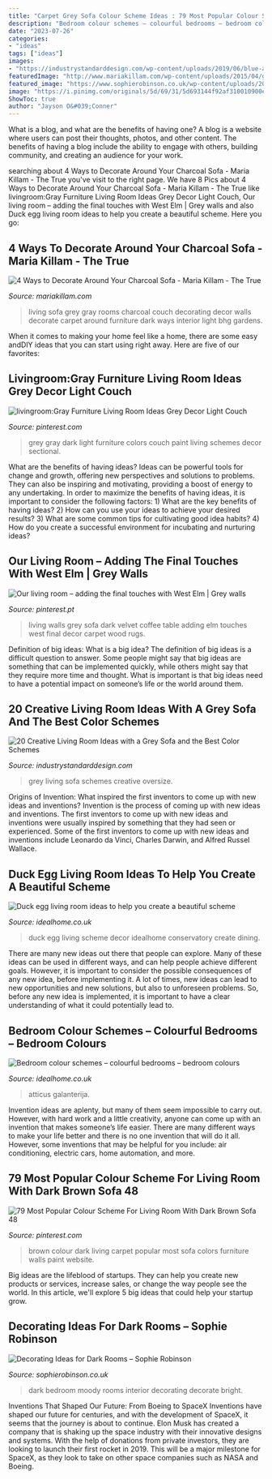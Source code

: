 ```yaml
---
title: "Carpet Grey Sofa Colour Scheme Ideas : 79 Most Popular Colour Scheme For Living Room With Dark Brown Sofa 48"
description: "Bedroom colour schemes – colourful bedrooms – bedroom colours"
date: "2023-07-26"
categories:
- "ideas"
tags: ["ideas"]
images:
- "https://industrystandarddesign.com/wp-content/uploads/2019/06/blue-art.jpg"
featuredImage: "http://www.mariakillam.com/wp-content/uploads/2015/04/greyandlight.jpg"
featured_image: "https://www.sophierobinson.co.uk/wp-content/uploads/2016/01/dark-moody-bedroom-with-bright-green-and-red-accents-1200x1200.jpg"
image: "https://i.pinimg.com/originals/5d/69/31/5d693144f92af310010900e115eb775c.jpg"
ShowToc: true
author: "Jayson O&#039;Conner"
---
```



What is a blog, and what are the benefits of having one?
A blog is a website where users can post their thoughts, photos, and other content. The benefits of having a blog include the ability to engage with others, building community, and creating an audience for your work.

	

		
searching about 4 Ways to Decorate Around Your Charcoal Sofa - Maria Killam - The True you've visit to the right page. We have 8 Pics about 4 Ways to Decorate Around Your Charcoal Sofa - Maria Killam - The True like livingroom:Gray Furniture Living Room Ideas Grey Decor Light Couch, Our living room – adding the final touches with West Elm | Grey walls and also Duck egg living room ideas to help you create a beautiful scheme. Here you go:
		
    
## 4 Ways To Decorate Around Your Charcoal Sofa - Maria Killam - The True

<img loading=lazy src="http://www.mariakillam.com/wp-content/uploads/2015/04/greyandlight.jpg" onerror="this.onerror=null;this.src='https://tse1.mm.bing.net/th?id=OIP.PQm6YwALsfy1rVd-4mTORwHaJ3&amp;pid=15.1';" alt="4 Ways to Decorate Around Your Charcoal Sofa - Maria Killam - The True">

_Source: mariakillam.com_

>living sofa grey gray rooms charcoal couch decorating decor walls decorate carpet around furniture dark ways interior light bhg gardens. 

	

When it comes to making your home feel like a home, there are some easy andDIY ideas that you can start using right away. Here are five of our favorites: 

    
## Livingroom:Gray Furniture Living Room Ideas Grey Decor Light Couch

<img loading=lazy src="https://i.pinimg.com/736x/f3/c0/a3/f3c0a33b47d46fedd448e848eb75ac3d.jpg" onerror="this.onerror=null;this.src='https://tse1.mm.bing.net/th?id=OIP.mmWvouYh3p9IEVWW_PM2iQHaOy&amp;pid=15.1';" alt="livingroom:Gray Furniture Living Room Ideas Grey Decor Light Couch">

_Source: pinterest.com_

>grey gray dark light furniture colors couch paint living schemes decor sectional. 

	

What are the benefits of having ideas?
Ideas can be powerful tools for change and growth, offering new perspectives and solutions to problems. They can also be inspiring and motivating, providing a boost of energy to any undertaking. In order to maximize the benefits of having ideas, it is important to consider the following factors: 1) What are the key benefits of having ideas? 2) How can you use your ideas to achieve your desired results? 3) What are some common tips for cultivating good idea habits? 4) How do you create a successful environment for incubating and nurturing ideas?

    
## Our Living Room – Adding The Final Touches With West Elm | Grey Walls

<img loading=lazy src="https://i.pinimg.com/originals/26/2e/6c/262e6c354add92f42e286d3df47b1cac.jpg" onerror="this.onerror=null;this.src='https://tse4.mm.bing.net/th?id=OIP.NmbypEcQ6GYFsZxZHTl1WgHaJ4&amp;pid=15.1';" alt="Our living room – adding the final touches with West Elm | Grey walls">

_Source: pinterest.pt_

>living walls grey sofa dark velvet coffee table adding elm touches west final decor carpet wood rugs. 

	

Definition of big ideas: What is a big idea?
The definition of big ideas is a difficult question to answer. Some people might say that big ideas are something that can be implemented quickly, while others might say that they require more time and thought. What is important is that big ideas need to have a potential impact on someone’s life or the world around them.

    
## 20 Creative Living Room Ideas With A Grey Sofa And The Best Color Schemes

<img loading=lazy src="https://industrystandarddesign.com/wp-content/uploads/2019/06/blue-art.jpg" onerror="this.onerror=null;this.src='https://tse3.mm.bing.net/th?id=OIP.OslYQ5ZHhimgalHKZNaJUwHaE8&amp;pid=15.1';" alt="20 Creative Living Room Ideas with a Grey Sofa and the Best Color Schemes">

_Source: industrystandarddesign.com_

>grey living sofa schemes creative oversize. 

	

Origins of Invention: What inspired the first inventors to come up with new ideas and inventions?
Invention is the process of coming up with new ideas and inventions. The first inventors to come up with new ideas and inventions were usually inspired by something that they had seen or experienced. Some of the first inventors to come up with new ideas and inventions include Leonardo da Vinci, Charles Darwin, and Alfred Russel Wallace.

    
## Duck Egg Living Room Ideas To Help You Create A Beautiful Scheme

<img loading=lazy src="http://ksassets.timeincuk.net/wp/uploads/sites/56/2017/04/Idealhome_CashCleverGeo_Apr_livingcover_15.jpg" onerror="this.onerror=null;this.src='https://tse2.mm.bing.net/th?id=OIP.HgOND-bwQBFhxUUMfQGfCQHaEc&amp;pid=15.1';" alt="Duck egg living room ideas to help you create a beautiful scheme">

_Source: idealhome.co.uk_

>duck egg living scheme decor idealhome conservatory create dining. 

	

There are many new ideas out there that people can explore. Many of these ideas can be used in different ways, and can help people achieve different goals. However, it is important to consider the possible consequences of any new idea, before implementing it. A lot of times, new ideas can lead to new opportunities and new solutions, but also to unforeseen problems. So, before any new idea is implemented, it is important to have a clear understanding of what it could potentially lead to.

    
## Bedroom Colour Schemes – Colourful Bedrooms – Bedroom Colours

<img loading=lazy src="https://ksassets.timeincuk.net/wp/uploads/sites/56/2018/02/rotator-yellow-bedroom-grey-bedroom.jpg" onerror="this.onerror=null;this.src='https://tse3.mm.bing.net/th?id=OIP.mL9Pi5AwqvZDKNNQCwtlTQHaEc&amp;pid=15.1';" alt="Bedroom colour schemes – colourful bedrooms – bedroom colours">

_Source: idealhome.co.uk_

>atticus galanterija. 

	

Invention ideas are aplenty, but many of them seem impossible to carry out. However, with hard work and a little creativity, anyone can come up with an invention that makes someone’s life easier. There are many different ways to make your life better and there is no one invention that will do it all. However, some inventions that may be helpful for you include: air conditioning, electric cars, home automation, and more.

    
## 79 Most Popular Colour Scheme For Living Room With Dark Brown Sofa 48

<img loading=lazy src="https://i.pinimg.com/originals/5d/69/31/5d693144f92af310010900e115eb775c.jpg" onerror="this.onerror=null;this.src='https://tse3.mm.bing.net/th?id=OIP.Tb0KA5JPaGqk5x5KbTYvxQHaJ4&amp;pid=15.1';" alt="79 Most Popular Colour Scheme For Living Room With Dark Brown Sofa 48">

_Source: pinterest.com_

>brown colour dark living carpet popular most sofa colors furniture walls paint website. 

	

Big ideas are the lifeblood of startups. They can help you create new products or services, increase sales, or change the way people see the world. In this article, we'll explore 5 big ideas that could help your startup grow.

    
## Decorating Ideas For Dark Rooms – Sophie Robinson

<img loading=lazy src="https://www.sophierobinson.co.uk/wp-content/uploads/2016/01/dark-moody-bedroom-with-bright-green-and-red-accents-1200x1200.jpg" onerror="this.onerror=null;this.src='https://tse4.mm.bing.net/th?id=OIP.vItkHz-JTPFqXh2bevqW9gHaHa&amp;pid=15.1';" alt="Decorating Ideas for Dark Rooms – Sophie Robinson">

_Source: sophierobinson.co.uk_

>dark bedroom moody rooms interior decorating decorate bright. 

	

Inventions That Shaped Our Future: From Boeing to SpaceX
Inventions have shaped our future for centuries, and with the development of SpaceX, it seems that the journey is about to continue. Elon Musk has created a company that is shaking up the space industry with their innovative designs and systems. With the help of donations from private investors, they are looking to launch their first rocket in 2019. This will be a major milestone for SpaceX, as they look to take on other space companies such as NASA and Boeing.

